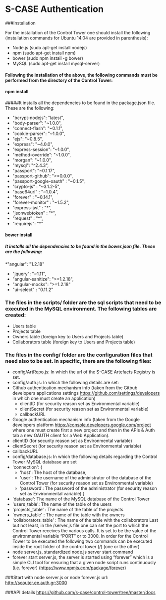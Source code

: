 # S-CASE Authentication

###Installation

For the installation of the Control Tower one should install the following (installation commands for Ubuntu 14.04 are provided in parenthesis): 
* Node.js (sudo apt-get install nodejs)
*	npm (sudo apt-get install npm)
*	bower (sudo npm install -g bower)
*	MySQL (sudo apt-get install mysql-server)

#### Following the installation of the above, the following commands must be performed from the directory of the Control Tower: 
#### npm install
#####It installs all the dependencies to be found in the package.json file. These are the following: 
*	"bcrypt-nodejs": "latest",
*	"body-parser": "~1.0.0",
*	"connect-flash": "~0.1.1",
*	"cookie-parser": "~1.0.0",
*	"ejs": "~0.8.5",
*	"express": "~4.0.0",
*	"express-session": "~1.0.0",
*	"method-override": "~1.0.0",
*	"morgan": "~1.0.0",
*	"mysql": "^2.4.3",
*	"passport": "~0.1.17",
*	"passport-github": ">=0.0.0",
*	"passport-google-oauth" : "~0.1.5",
*	"crypto-js" : "~3.1.2-5",
*	"base64url" : "~1.0.4",
*	"forever"   : "~0.14.1",
*	"forever-monitor" : "~1.5.2",
*	"express-jwt" : "*",
*	"jsonwebtoken" : "*",
*	"request" : "*",
*	"requirejs": "*"

#### bower install
##### It installs all the dependencies to be found in the bower.json file. These are the following: 
*"angular": "1.2.18"
*	"jquery": "~1.11",
*	"angular-sanitize": ">=1.2.18",
*	"angular-mocks": ">=1.2.18"
*	"ui-select" : "0.11.2"
### The files in the scripts/ folder are the sql scripts that need to be executed in the MySQL environment. The following tables are created:
*	Users table
*	Projects table
*	Owners table (foreign key to Users and Projects table)
*	Collaborators table (foreign key to Users and Projects table)
### The files in the config/ folder are the configuration files that need also to be set. In specific, there are the following files:
*	config/ArtRepo.js: In which the url of the S-CASE Artefacts Registry is set.
*	config/auth.js: In which the following details are set: 
* Github authentication mechanism info (taken from the Gitbub developers applications settings https://github.com/settings/developers in which one must create an application)
  *	clientID (for security reason set as Environmental variable)
  *	clientSecret (for security reason set as Environmental variable)
  *	callbackURL
*	Google authentication mechanism info (taken from the Google developers platform https://console.developers.google.com/project where one must create first a new project and then in the APIs & Auth tab a new OAUTH client for a Web Application).
  *	clientID (for security reason set as Environmental variable)
  * clientSecret (for security reason set as Environmental variable)
  * callbackURL
*	config/database.js: In which the following details regarding the Control Tower MySQL database are set
  *	'connection': {
    * 'host': The host of the database,
    * 'user': The username of the administrator of the database of the Control Tower (for security reason set as Environmental variable)
    * 'password': The password of the administrator (for security reason set as Environmental variable)
    }
  *	'database': The name of the MySQL database of the Control Tower
  *	'users_table': The name of the table of the users
  *	'projects_table' : The name of the table of the projects
  *	'owners_table' : The name of the table with the owners
  *	'collaborators_table' : The name of the table with the collaborators
Last but not least, in the /server.js file one can set the port to which the Control Tower receives the various calls. It is set to be the value of the environmental variable “PORT” or to 3000. 
In order for the Control Tower to be executed the following two commands can be executed inside the root folder of the control tower (/) (one or the other)
*	node server.js, standardized node.js server start command
*	forever start server.js, the server is started using “forever” which is a simple CLI tool for ensuring that a given node script runs continuously (i.e. forever) (https://www.npmjs.com/package/forever)


###Start with node server.js or node forever.js
url: http://scouter.ee.auth.gr:3000

###API details
https://github.com/s-case/control-tower/tree/master/docs
